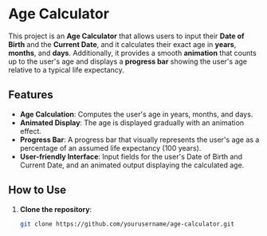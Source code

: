 # Age Calculator

This project is an **Age Calculator** that allows users to input their **Date of Birth** and the **Current Date**, and it calculates their exact age in **years**, **months**, and **days**. Additionally, it provides a smooth **animation** that counts up to the user's age and displays a **progress bar** showing the user's age relative to a typical life expectancy.

## Features
- **Age Calculation**: Computes the user's age in years, months, and days.
- **Animated Display**: The age is displayed gradually with an animation effect.
- **Progress Bar**: A progress bar that visually represents the user's age as a percentage of an assumed life expectancy (100 years).
- **User-friendly Interface**: Input fields for the user's Date of Birth and Current Date, and an animated output displaying the calculated age.

## How to Use

1. **Clone the repository**:
   ```bash
   git clone https://github.com/yourusername/age-calculator.git
